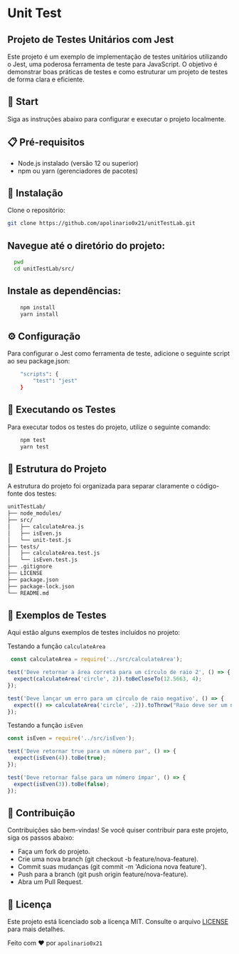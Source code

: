 # Unit Test

## Projeto de Testes Unitários com Jest
<p>Este projeto é um exemplo de implementação de testes unitários utilizando o Jest, uma poderosa ferramenta de teste para JavaScript. O objetivo é demonstrar boas práticas de testes e como estruturar um projeto de testes de forma clara e eficiente.</p>

## 🚀 Start
<p>Siga as instruções abaixo para configurar e executar o projeto localmente.</p>

## 📋 Pré-requisitos
- Node.js instalado (versão 12 ou superior)
- npm ou yarn (gerenciadores de pacotes)

## 🔧 Instalação
Clone o repositório:
   ```bash
   git clone https://github.com/apolinario0x21/unitTestLab.git
   ```

## Navegue até o diretório do projeto:
```bash
  pwd
  cd unitTestLab/src/
```

## Instale as dependências:
```bash
    npm install
    yarn install
```

## ⚙️ Configuração
Para configurar o Jest como ferramenta de teste, adicione o seguinte script ao seu package.json:

```bash
    "scripts": {
        "test": "jest"
    }
```

## 🧪 Executando os Testes
Para executar todos os testes do projeto, utilize o seguinte comando:
```bash
    npm test
    yarn test
```

## 📂 Estrutura do Projeto
A estrutura do projeto foi organizada para separar claramente o código-fonte dos testes:

```bash
unitTestLab/
├── node_modules/
├── src/
│   ├── calculateArea.js
│   ├── isEven.js
│   └── unit-test.js
├── tests/
│   ├── calculateArea.test.js
│   └── isEven.test.js
├── .gitignore
├── LICENSE
├── package.json
├── package-lock.json
└── README.md
```

## 📝 Exemplos de Testes
Aqui estão alguns exemplos de testes incluídos no projeto:

Testando a função ```calculateArea```

```javascript
 const calculateArea = require('../src/calculateArea');

test('Deve retornar a área correta para um círculo de raio 2', () => {
  expect(calculateArea('circle', 2)).toBeCloseTo(12.5663, 4);
});

test('Deve lançar um erro para um círculo de raio negativo', () => {
  expect(() => calculateArea('circle', -2)).toThrow("Raio deve ser um número positivo");
});
```

Testando a função ```isEven```
```javascript
const isEven = require('../src/isEven');

test('Deve retornar true para um número par', () => {
  expect(isEven(4)).toBe(true);
});

test('Deve retornar false para um número ímpar', () => {
  expect(isEven(3)).toBe(false);
});
```

## 🤝 Contribuição
Contribuições são bem-vindas! Se você quiser contribuir para este projeto, siga os passos abaixo:

- Faça um fork do projeto.
- Crie uma nova branch (git checkout -b feature/nova-feature).
- Commit suas mudanças (git commit -m 'Adiciona nova feature').
- Push para a branch (git push origin feature/nova-feature).
- Abra um Pull Request.

## 📄 Licença
Este projeto está licenciado sob a licença MIT. Consulte o arquivo [LICENSE](https://github.com/apolinario0x21/unitTestLab/blob/main/LICENSE) para mais detalhes.

Feito com ❤️ por ```apolinario0x21```
